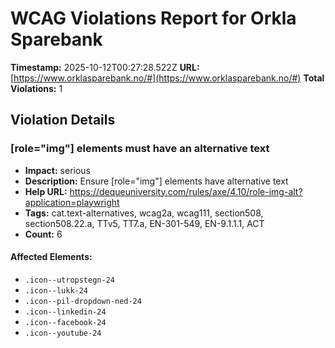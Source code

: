 # WCAG Violations Report for Orkla Sparebank

**Timestamp:** 2025-10-12T00:27:28.522Z
**URL:** [https://www.orklasparebank.no/#](https://www.orklasparebank.no/#)
**Total Violations:** 1

## Violation Details

### [role="img"] elements must have an alternative text

- **Impact:** serious
- **Description:** Ensure [role="img"] elements have alternative text
- **Help URL:** https://dequeuniversity.com/rules/axe/4.10/role-img-alt?application=playwright
- **Tags:** cat.text-alternatives, wcag2a, wcag111, section508, section508.22.a, TTv5, TT7.a, EN-301-549, EN-9.1.1.1, ACT
- **Count:** 6

#### Affected Elements:

- `.icon--utropstegn-24`
- `.icon--lukk-24`
- `.icon--pil-dropdown-ned-24`
- `.icon--linkedin-24`
- `.icon--facebook-24`
- `.icon--youtube-24`
